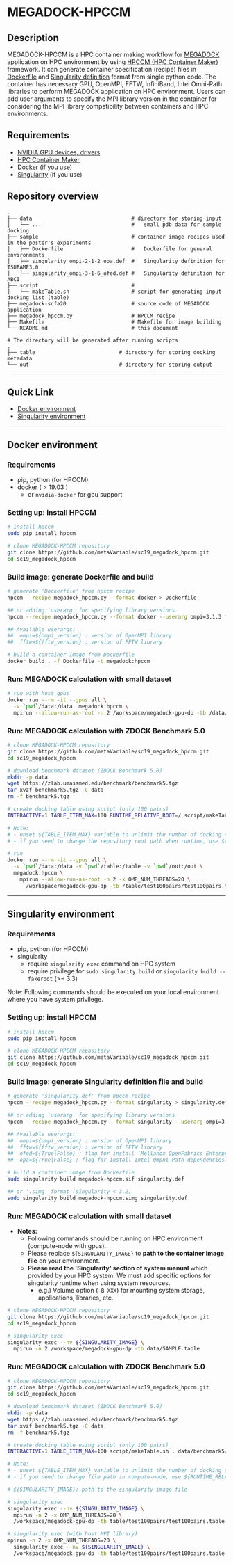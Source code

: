 # MEGADOCK-HPCCM

## Description

MEGADOCK-HPCCM is a HPC container making workflow for [MEGADOCK](https://github.com/akiyamalab/MEGADOCK) application on HPC environment by using [HPCCM (HPC Container Maker)](https://github.com/NVIDIA/hpc-container-maker/) framework. It can generate container specification (recipe) files in [Dockerfile](https://docs.docker.com/engine/reference/builder/) and [Singularity definition](https://sylabs.io/guides/3.3/user-guide/definition_files.html) format from single python code.
The container has necessary GPU, OpenMPI, FFTW, InfiniBand, Intel Omni-Path libraries to perform MEGADOCK application on HPC environment. Users can add user arguments to specify the MPI library version in the container for considering the MPI library compatibility between containers and HPC environments.


## Requirements

- [NVIDIA GPU devices, drivers](https://www.nvidia.com/)
- [HPC Container Maker](https://github.com/NVIDIA/hpc-container-maker/)
- [Docker](https://www.docker.com/) (if you use)
- [Singularity](https://sylabs.io/) (if you use)

## Repository overview
```
.
├── data                                # directory for storing input
│   └── ...                             #   small pdb data for sample docking
├── sample                              # container image recipes used in the poster's experiments
│   ├── Dockerfile                      #   Dockerfile for general environments
│   ├── singularity_ompi-2-1-2_opa.def  #   Singularity definition for TSUBAME3.0
│   └── singularity_ompi-3-1-6_ofed.def #   Singularity definition for ABCI
├── script                              # 
|   └── makeTable.sh                    # script for generating input docking list (table)
├── megadock-scfa20                     # source code of MEGADOCK application
├── megadock_hpccm.py                   # HPCCM recipe
├── Makefile                            # Makefile for image building
└── README.md                           # this document

# The directory will be generated after running scripts
.
├── table                           # directory for storing docking metadata
└── out                             # directory for storing output
```

----

## Quick Link

- [Docker environment](#Docker-environment)
- [Singularity environment](#Singularity-environment)

----

## Docker environment

### Requirements

- pip, python (for HPCCM)
- docker ( > 19.03 )
  - or `nvidia-docker` for gpu support

### Setting up: install HPCCM

```sh
# install hpccm
sudo pip install hpccm

# clone MEGADOCK-HPCCM repository
git clone https://github.com/metaVariable/sc19_megadock_hpccm.git
cd sc19_megadock_hpccm
```

### Build image: generate Dockerfile and build

``` sh
# generate 'Dockerfile' from hpccm recipe
hpccm --recipe megadock_hpccm.py --format docker > Dockerfile

## or adding 'userarg' for specifying library versions
hpccm --recipe megadock_hpccm.py --format docker --userarg ompi=3.1.3 fftw=3.3.8 > Dockerfile

## Available userargs:
##  ompi=${ompi_version} : version of OpenMPI library
##  fftw=${fftw_version} : version of FFTW library

# build a container image from Dockerfile
docker build . -f Dockerfile -t megadock:hpccm
```

### Run: MEGADOCK calculation with small dataset

```sh
# run with host gpus
docker run --rm -it --gpus all \
  -v `pwd`/data:/data  megadock:hpccm \
  mpirun --allow-run-as-root -n 2 /workspace/megadock-gpu-dp -tb /data/SAMPLE.table
```

### Run: MEGADOCK calculation with ZDOCK Benchmark 5.0

```sh
# clone MEGADOCK-HPCCM repository
git clone https://github.com/metaVariable/sc19_megadock_hpccm.git
cd sc19_megadock_hpccm

# download benchmark dataset (ZDOCK Benchmark 5.0)
mkdir -p data
wget https://zlab.umassmed.edu/benchmark/benchmark5.tgz
tar xvzf benchmark5.tgz -C data
rm -f benchmark5.tgz

# create docking table using script (only 100 pairs)
INTERACTIVE=1 TABLE_ITEM_MAX=100 RUNTIME_RELATIVE_ROOT=/ script/makeTable.sh . data/benchmark5/structures/ \*_r_b.pdb \*_l_b.pdb test100pairs

# Note: 
# - unset ${TABLE_ITEM_MAX} variable to unlimit the number of docking calculations (all-to-all)
# - if you need to change the repository root path when runtime, use ${RUNTIME_RELATIVE_ROOT} to modify path in generating the table.

# run
docker run --rm -it --gpus all \
  -v `pwd`/data:/data -v `pwd`/table:/table -v `pwd`/out:/out \
  megadock:hpccm \
    mpirun --allow-run-as-root -n 2 -x OMP_NUM_THREADS=20 \
      /workspace/megadock-gpu-dp -tb /table/test100pairs/test100pairs.table
```

----

## Singularity environment

### Requirements

- pip, python (for HPCCM)
- singularity
  - require `singularity exec` command on HPC system
  - require privilege for `sudo singularity build` or `singularity build --fakeroot` (>= 3.3)

Note: Following commands should be executed on your local environment where you have system privilege.

### Setting up: install HPCCM

```sh
# install hpccm
sudo pip install hpccm

# clone MEGADOCK-HPCCM repository
git clone https://github.com/metaVariable/sc19_megadock_hpccm.git
cd sc19_megadock_hpccm
```

### Build image: generate Singularity definition file and build

``` sh
# generate 'singularity.def' from hpccm recipe
hpccm --recipe megadock_hpccm.py --format singularity > singularity.def

## or adding 'userarg' for specifying library versions
hpccm --recipe megadock_hpccm.py --format singularity --userarg ompi=3.1.3 fftw=3.3.8 ofed=True > singularity.def

## Available userargs:
##  ompi=${ompi_version} : version of OpenMPI library
##  fftw=${fftw_version} : version of FFTW library
##  ofed=${True|False} : flag for install 'Mellanox OpenFabrics Enterprise Distribution for Linux'
##  opa=${True|False} : flag for install Intel Ompni-Path dependencies

# build a container image from Dockerfile
sudo singularity build megadock-hpccm.sif singularity.def

## or '.simg' format (singularity < 3.2)
sudo singularity build megadock-hpccm.simg singularity.def
```

### Run: MEGADOCK calculation with small dataset

- **Notes:**
  - Following commands should be running on HPC environment (compute-node with gpus).
  - Please replace `${SINGULARITY_IMAGE}` to **path to the container image file** on your environment.
  - **Please read the 'Singularity' section of system manual** which provided by your HPC system. We must add specific options for singularity runtime when using system resources.
    - e.g.) Volume option (`-B XXX`) for mounting system storage, applications, libraries, etc.

```sh
# clone MEGADOCK-HPCCM repository
git clone https://github.com/metaVariable/sc19_megadock_hpccm.git
cd sc19_megadock_hpccm

# singularity exec 
singularity exec --nv ${SINGULARITY_IMAGE} \
  mpirun -n 2 /workspace/megadock-gpu-dp -tb data/SAMPLE.table
```

### Run: MEGADOCK calculation with ZDOCK Benchmark 5.0

```sh
# clone MEGADOCK-HPCCM repository
git clone https://github.com/metaVariable/sc19_megadock_hpccm.git
cd sc19_megadock_hpccm

# download benchmark dataset (ZDOCK Benchmark 5.0)
mkdir -p data
wget https://zlab.umassmed.edu/benchmark/benchmark5.tgz
tar xvzf benchmark5.tgz -C data
rm -f benchmark5.tgz

# create docking table using script (only 100 pairs)
INTERACTIVE=1 TABLE_ITEM_MAX=100 script/makeTable.sh . data/benchmark5/structures/ \*_r_b.pdb \*_l_b.pdb test100pairs

# Note: 
# - unset ${TABLE_ITEM_MAX} variable to unlimit the number of docking calculations (all-to-all)
# - if you need to change file path in compute-node, use ${RUNTIME_RELATIVE_ROOT} to modify path in generating the table.

# ${SINGULARITY_IMAGE}: path to the singularity image file

# singularity exec 
singularity exec --nv ${SINGULARITY_IMAGE} \
  mpirun -n 2 -x OMP_NUM_THREADS=20 \
  /workspace/megadock-gpu-dp -tb table/test100pairs/test100pairs.table

# singularity exec (with host MPI library)
mpirun -n 2 -x OMP_NUM_THREADS=20 \
  singularity exec --nv ${SINGULARITY_IMAGE} \
  /workspace/megadock-gpu-dp -tb table/test100pairs/test100pairs.table
```
